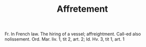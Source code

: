 ---
title: Affretement
letter: A
permalink: "/definitions/affretement.html"
body: Fr. In French law. The hiring of a vessel; affreightment. Call-ed also nolissement.
  Ord. Mar. liv. 1, tit 2, art. 2; Id. Hv. 3, tit 1, art. 1
published_at: '2018-07-07'
source: Black's Law Dictionary
layout: post
---